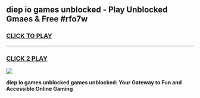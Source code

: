 
## diep io games unblocked - Play Unblocked Gmaes & Free #rfo7w
<h3>
<a href="https://premium.freeplayer.one?title=diep_io_games_unblocked&ref=03M">CLICK TO PLAY</a></h3>
<hr>

<h3>
<a href="https://premium.freeplayer.one?title=diep_io_games_unblocked&ref=03M">CLICK 2 PLAY</a>
  
</h3>

<a href="https://premium.freeplayer.one?title=diep_io_games_unblocked&ref=03M"><img src="https://clearcache.store/games.png"></a>


**diep io games unblocked games unblocked: Your Gateway to Fun and Accessible Online Gaming**
